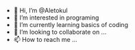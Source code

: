 - 👋 Hi, I’m @Aletokul
- 👀 I’m interested in programing   
- 🌱 I’m currently learning basics of coding
- 💞️ I’m looking to collaborate on ...
- 📫 How to reach me ...

<!---
Aletokul/Aletokul is a ✨ special ✨ repository because its `README.md` (this file) appears on your GitHub profile.
You can click the Preview link to take a look at your changes.
--->
